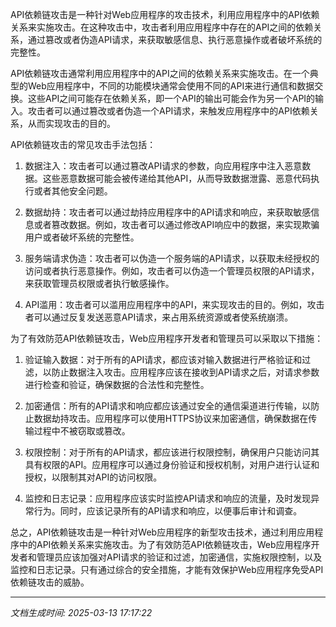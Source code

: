 API依赖链攻击是一种针对Web应用程序的攻击技术，利用应用程序中的API依赖关系来实施攻击。在这种攻击中，攻击者利用应用程序中存在的API之间的依赖关系，通过篡改或者伪造API请求，来获取敏感信息、执行恶意操作或者破坏系统的完整性。

API依赖链攻击通常利用应用程序中的API之间的依赖关系来实施攻击。在一个典型的Web应用程序中，不同的功能模块通常会使用不同的API来进行通信和数据交换。这些API之间可能存在依赖关系，即一个API的输出可能会作为另一个API的输入。攻击者可以通过篡改或者伪造一个API请求，来触发应用程序中的API依赖关系，从而实现攻击的目的。

API依赖链攻击的常见攻击手法包括：

1. 数据注入：攻击者可以通过篡改API请求的参数，向应用程序中注入恶意数据。这些恶意数据可能会被传递给其他API，从而导致数据泄露、恶意代码执行或者其他安全问题。

2. 数据劫持：攻击者可以通过劫持应用程序中的API请求和响应，来获取敏感信息或者篡改数据。例如，攻击者可以通过修改API响应中的数据，来实现欺骗用户或者破坏系统的完整性。

3. 服务端请求伪造：攻击者可以伪造一个服务端的API请求，以获取未经授权的访问或者执行恶意操作。例如，攻击者可以伪造一个管理员权限的API请求，来获取管理员权限或者执行敏感操作。

4. API滥用：攻击者可以滥用应用程序中的API，来实现攻击的目的。例如，攻击者可以通过反复发送恶意API请求，来占用系统资源或者使系统崩溃。

为了有效防范API依赖链攻击，Web应用程序开发者和管理员可以采取以下措施：

1. 验证输入数据：对于所有的API请求，都应该对输入数据进行严格验证和过滤，以防止数据注入攻击。应用程序应该在接收到API请求之后，对请求参数进行检查和验证，确保数据的合法性和完整性。

2. 加密通信：所有的API请求和响应都应该通过安全的通信渠道进行传输，以防止数据劫持攻击。应用程序可以使用HTTPS协议来加密通信，确保数据在传输过程中不被窃取或篡改。

3. 权限控制：对于所有的API请求，都应该进行权限控制，确保用户只能访问其具有权限的API。应用程序可以通过身份验证和授权机制，对用户进行认证和授权，以限制其对API的访问权限。

4. 监控和日志记录：应用程序应该实时监控API请求和响应的流量，及时发现异常行为。同时，应该记录所有的API请求和响应，以便事后审计和调查。

总之，API依赖链攻击是一种针对Web应用程序的新型攻击技术，通过利用应用程序中的API依赖关系来实施攻击。为了有效防范API依赖链攻击，Web应用程序开发者和管理员应该加强对API请求的验证和过滤，加密通信，实施权限控制，以及监控和日志记录。只有通过综合的安全措施，才能有效保护Web应用程序免受API依赖链攻击的威胁。

---

*文档生成时间: 2025-03-13 17:17:22*












